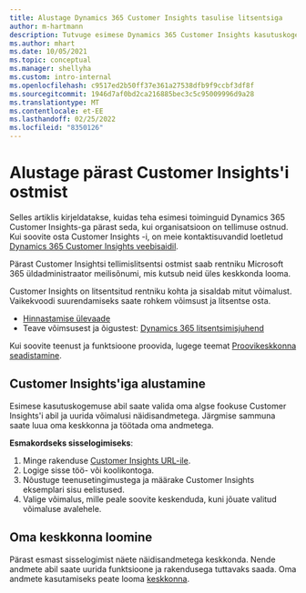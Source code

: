 ```yaml
---
title: Alustage Dynamics 365 Customer Insights tasulise litsentsiga
author: m-hartmann
description: Tutvuge esimese Dynamics 365 Customer Insights kasutuskogemusega ja tutvuge selle võimalustega.
ms.author: mhart
ms.date: 10/05/2021
ms.topic: conceptual
ms.manager: shellyha
ms.custom: intro-internal
ms.openlocfilehash: c9517ed2b50ff37e361a27538dfb9f9ccbf3df8f
ms.sourcegitcommit: 1946d7af0bd2ca216885bec3c5c95009996d9a28
ms.translationtype: MT
ms.contentlocale: et-EE
ms.lasthandoff: 02/25/2022
ms.locfileid: "8350126"
---
```

# <a name="get-started-after-purchasing-customer-insights"></a>Alustage pärast Customer Insights'i ostmist

Selles artiklis kirjeldatakse, kuidas teha esimesi toiminguid Dynamics 365 Customer Insights-ga pärast seda, kui organisatsioon on tellimuse ostnud. Kui soovite osta Customer Insights -i, on meie kontaktisuvandid loetletud [Dynamics 365 Customer Insights veebisaidil](https://dynamics.microsoft.com/ai/customer-insights/). 

Pärast Customer Insightsi tellimislitsentsi ostmist saab rentniku Microsoft 365 üldadministraator meilisõnumi, mis kutsub neid üles keskkonda looma. 

Customer Insights on litsentsitud rentniku kohta ja sisaldab mitut võimalust. Vaikekvoodi suurendamiseks saate rohkem võimsust ja litsentse osta. 
- [Hinnastamise ülevaade](https://dynamics.microsoft.com/ai/customer-insights/pricing/)
- Teave võimsusest ja õigustest: [Dynamics 365 litsentsimisjuhend](https://go.microsoft.com/fwlink/?LinkId=866544)

Kui soovite teenust ja funktsioone proovida, lugege teemat [Proovikeskkonna seadistamine](trial-signup.md).

## <a name="start-with-customer-insights"></a>Customer Insights'iga alustamine

Esimese kasutuskogemuse abil saate valida oma algse fookuse Customer Insights'i abil ja uurida võimalusi näidisandmetega. Järgmise sammuna saate luua oma keskkonna ja töötada oma andmetega.

**Esmakordseks sisselogimiseks**:

1. Minge rakenduse [Customer Insights URL-ile](https://home.ci.ai.dynamics.com).
1. Logige sisse töö- või koolikontoga. 
1. Nõustuge teenusetingimustega ja määrake Customer Insights eksemplari sisu eelistused.
1. Valige võimalus, mille peale soovite keskenduda, kuni jõuate valitud võimaluse avalehele.

## <a name="create-your-own-environment"></a>Oma keskkonna loomine

Pärast esmast sisselogimist näete näidisandmetega keskkonda. Nende andmete abil saate uurida funktsioone ja rakendusega tuttavaks saada. Oma andmete kasutamiseks peate looma [keskkonna](audience-insights/get-started-paid.md).



